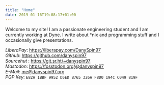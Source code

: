```yaml
---
title: "Home"
date: 2019-01-16T19:08:17+01:00
---
```


Welcome to my site! I am a passionate engineering student and I am currently working at Dyne. I write about *nix and programming stuff and I occasionally give presentations.

<i class="fa fa-liberapay"></i> _LiberaPay_: https://liberapay.com/DanySpin97</br>
<i class="fa fa-github"></i> _Github_: https://github.com/danyspin97</br>
<i class="fa fa-git"></i> _Sourcehut_ : https://git.sr.ht/~danyspin97<br>
<i class="fa fa-mastodon"></i> _Mastodon_: https://fosstodon.org/@danyspin97</br>
<i class="fa fa-envelope"></i> _E-Mail_: me@danyspin97.org</br>
<i class="fa fa-gnupg"></i> _PGP Key_: `E82A 1BBF 9952 D5ED B765 326A F8D0 194C C049 819F`
